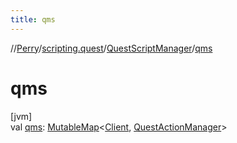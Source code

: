 ```yaml
---
title: qms
---
```

//[Perry](../../../index.html)/[scripting.quest](../index.html)/[QuestScriptManager](index.html)/[qms](qms.html)



# qms



[jvm]\
val [qms](qms.html): [MutableMap](https://kotlinlang.org/api/latest/jvm/stdlib/kotlin.collections/-mutable-map/index.html)<[Client](../../client/-client/index.html), [QuestActionManager](../-quest-action-manager/index.html)>




